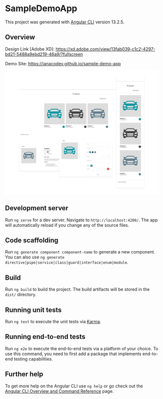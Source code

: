 # SampleDemoApp

This project was generated with [Angular CLI](https://github.com/angular/angular-cli) version 13.2.5.

## Overview

Design Link [Adobe XD]:
<a href="https://xd.adobe.com/view/13fab039-c1c2-4297-bd21-5488a9ebd219-46a9/?fullscreen" target="_blank">https://xd.adobe.com/view/13fab039-c1c2-4297-bd21-5488a9ebd219-46a9/?fullscreen</a>

Demo Site: <a href="https://ianacodev.github.io/sample-demo-app" target="_blank">https://ianacodev.github.io/sample-demo-app</a>

<img src="./src/assets/website-images/website-promo.png">

## Development server

Run `ng serve` for a dev server. Navigate to `http://localhost:4200/`. The app will automatically reload if you change any of the source files.

## Code scaffolding

Run `ng generate component component-name` to generate a new component. You can also use `ng generate directive|pipe|service|class|guard|interface|enum|module`.

## Build

Run `ng build` to build the project. The build artifacts will be stored in the `dist/` directory.

## Running unit tests

Run `ng test` to execute the unit tests via [Karma](https://karma-runner.github.io).

## Running end-to-end tests

Run `ng e2e` to execute the end-to-end tests via a platform of your choice. To use this command, you need to first add a package that implements end-to-end testing capabilities.

## Further help

To get more help on the Angular CLI use `ng help` or go check out the [Angular CLI Overview and Command Reference](https://angular.io/cli) page.
